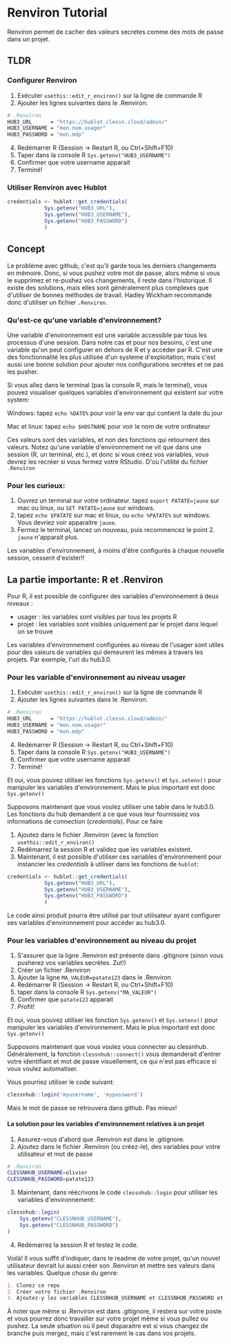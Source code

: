 # Renviron Tutorial
Renviron permet de cacher des valeurs secretes comme des mots de passe dans un projet.

## TLDR

### Configurer Renviron

1. Exécuter `usethis::edit_r_environ()` sur la ligne de commande R
2. Ajouter les lignes suivantes dans le .Renviron:
```sh
# .Renviron
HUB3_URL      = "https://hublot.clessn.cloud/admin/"
HUB3_USERNAME = "mon.nom.usager"
HUB3_PASSWORD = "mon.mdp"
```
4. Redémarrer R (Session -> Restart R, ou Ctrl+Shift+F10)
5. Taper dans la console R `Sys.getenv("HUB3_USERNAME")`
6. Confirmer que votre username apparait
7. Terminé!

### Utiliser Renviron avec Hublot

```R
credentials <- hublot::get_credentials(
            Sys.getenv("HUB3_URL"), 
            Sys.getenv("HUB3_USERNAME"), 
            Sys.getenv("HUB3_PASSWORD")
            )
```

## Concept
Le problème avec github, c'est qu'il garde tous les derniers changements en mémoire. Donc, si vous pushez votre mot de passe, alors même si vous le supprimez et re-pushez vos changements, il reste dans l'historique. Il existe des solutions, mais elles sont généralement plus complexes que d'utiliser de bonnes méthodes de travail. Hadley Wickham recommande donc d'utiliser un fichier `.Renviron`. 

### Qu'est-ce qu'une variable d'environnement?
Une variable d'environnement est une variable accessible par tous les processus d'une session. Dans notre cas et pour nos besoins, c'est une variable qu'on peut configurer en dehors de R et y accéder par R. C'est une des fonctionnalité les plus utilisée d'un systeme d'exploitation, mais c'est aussi une bonne solution pour ajouter nos configurations secrètes et ne pas les pusher.

Si vous allez dans le terminal (pas la console R, mais le terminal), vous pouvez visualiser quelques variables d'environnement qui existent sur votre system:

Windows: tapez `echo %DATE%` pour voir la env var qui contient la date du jour

Mac et linux: tapez `echo $HOSTNAME` pour voir le nom de votre ordinateur

Ces valeurs sont des variables, et non des fonctions qui retournent des valeurs. Notez qu'une variable d'environnement ne vit que dans une session (R, un terminal, etc.), et donc si vous créez vos variables, vous devrez les recréer si vous fermez votre RStudio. D'où l'utilité du fichier `.Renviron`

### Pour les curieux:
1. Ouvrez un terminal sur votre ordinateur. tapez `export PATATE=jaune` sur mac ou linux, ou `SET PATATE=jaune` sur windows.
2. tapez `echo $PATATE` sur mac et linux, ou `echo %PATATE%` sur windows. Vous devriez voir apparaitre `jaune`.
3. Fermez le terminal, lancez un nouveau, puis recommencez le point 2. `jaune` n'apparait plus.

Les variables d'environnement, à moins d'être configurés à chaque nouvelle session, cessent d'exister!!

## La partie importante: R et .Renviron
Pour R, il est possible de configurer des variables d'environnement à deux
niveaux :

- usager : les variables sont visibles par tous les projets R
- projet : les variables sont visibles uniquement par le projet dans lequel 
on se trouve

Les variables d'environnement configurées au niveau de l'usager sont utiles
pour des valeurs de variables qui demeurent les mêmes à travers les projets. Par exemple, l'url du hub3.0.

### Pour les variable d'environnement au niveau usager
1. Exécuter `usethis::edit_r_environ()` sur la ligne de commande R
2. Ajouter les lignes suivantes dans le .Renviron:
```sh
# .Renviron
HUB3_URL      = "https://hublot.clessn.cloud/admin/"
HUB3_USERNAME = "mon.nom.usager"
HUB3_PASSWORD = "mon.mdp"
```
4. Redémarrer R (Session -> Restart R, ou Ctrl+Shift+F10)
5. Taper dans la console R `Sys.getenv("HUB3_USERNAME")`
6. Confirmer que votre username apparait
7. Terminé!

Et oui, vous pouvez utiliser les fonctions `Sys.getenv()` et `Sys.setenv()` pour manipuler les variables d'environnement. Mais le plus important est donc `Sys.getenv()`

Supposons maintenant que vous voulez utiliser une table dans le hub3.0. Les fonctions du hub demandent à ce que vous leur fournissiez vos informations de connection (*credentials*). Pour ce faire

1. Ajoutez dans le fichier .Renviron (avec la fonction `usethis::edit_r_environ()`
2. Redémarrez la session R et validez que les variables existent.
3. Maintenant, il est possible d'utiliser ces variables d'environnement pour instancier les *credentials* à utiliser dans les fonctions de `hublot`:
```R
credentials <- hublot::get_credentials(
            Sys.getenv("HUB3_URL"), 
            Sys.getenv("HUB3_USERNAME"), 
            Sys.getenv("HUB3_PASSWORD")
            )
```
Le code ainsi produit pourra être utilisé par tout utilisateur ayant configurer ses variables d'environnement pour accéder au hub3.0.


### Pour les variables d'environnement au niveau du projet
1. S'assurer que la ligne .Renviron est présente dans .gitignore (sinon vous pusherez vos variables secrètes. Zut!)
2. Créer un fichier .Renviron
3. Ajouter la ligne `MA_VALEUR=patate123` dans le .Renviron
4. Redémarrer R (Session -> Restart R, ou Ctrl+Shift+F10)
5. taper dans la console R `Sys.getenv("MA_VALEUR")`
6. Confirmer que `patate123` apparait
7. Profit!

Et oui, vous pouvez utiliser les fonction `Sys.getenv()` et `Sys.setenv()` pour manipuler les variables d'environnement. Mais le plus important est donc `Sys.getenv()`

Supposons maintenant que vous voulez vous connecter au clessnhub. Généralement, la fonction `clessnhub::connect()` vous demanderait d'entrer votre identifiant et mot de passe visuellement, ce qui n'est pas efficace si vous voulez automatiser.

Vous pourriez utiliser le code suivant:
```R
clessnhub::login('myusername', 'mypassword')
```
Mais le mot de passe se retrouvera dans github. Pas mieux!

#### La solution pour les variables d'environnement relatives à un projet
1. Assurez-vous d'abord que .Renviron est dans le .gitignore.
2. Ajoutez dans le fichier .Renviron (ou créez-le), des variables pour votre utilisateur et mot de passe
```sh
# .Renviron
CLESSNHUB_USERNAME=olivier
CLESSNHUB_PASSWORD=patate123
```
3. Maintenant, dans réécrivons le code `clessnhub::login` pour utiliser les variables d'environnement:
```R
clessnhub::login(
    Sys.getenv("CLESSNHUB_USERNAME"), 
    Sys.getenv("CLESSNHUB_PASSWORD")
)
```
4. Redémarrez la session R et testez le code.

Voilà! Il vous suffit d'indiquer, dans le readme de votre projet, qu'un nouvel utilisateur devrait lui aussi créer son .Renviron et mettre ses valeurs dans les variables. Quelque chose du genre:
```md
1. Clonez ce repo
2. Créer votre fichier .Renviron
3. Ajoutez-y les variables CLESSNHUB_USERNAME et CLESSNHUB_PASSWORD et vos identifiants
```

À noter que même si .Renviron est dans .gitignore, il restera sur votre poste et vous pourrez donc travailler sur votre projet même si vous pullez ou pushez. La seule situation où il peut disparaitre est si vous changez de branche puis mergez, mais c'est rarement le cas dans vos projets.
